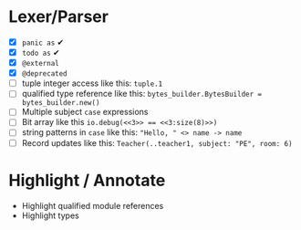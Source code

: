 # Lexer/Parser
- [x] `panic as` ✔
- [x] `todo as` ✔
- [x] `@external`
- [x] `@deprecated`
- [ ] tuple integer access like this: `tuple.1`
- [ ] qualified type reference like this: `bytes_builder.BytesBuilder = bytes_builder.new()`
- [ ] Multiple subject `case` expressions
- [ ] Bit array like this `io.debug(<<3>> == <<3:size(8)>>)`
- [ ] string patterns in `case` like this: `"Hello, " <> name -> name`
- [ ] Record updates like this: `Teacher(..teacher1, subject: "PE", room: 6)`

# Highlight / Annotate

- Highlight qualified module references
- Highlight types

